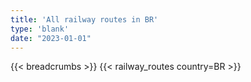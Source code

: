 ```yaml
---
title: 'All railway routes in BR'
type: 'blank'
date: "2023-01-01"
---
```


{{< breadcrumbs >}}
{{< railway_routes country=BR >}}
